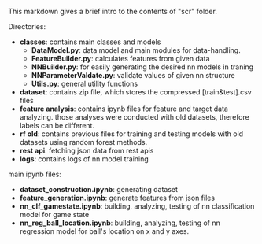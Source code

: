 This markdown gives a brief intro to the contents of "scr" folder.

Directories:
* **classes**: contains main classes and models
    * **DataModel.py**: data model and main modules for data-handling. 
    * **FeatureBuilder.py**: calculates features from given data
    * **NNBuilder.py**: for easily generating the desired nn models in traning 
    * **NNParameterValdate.py**: validate values of given nn structure
    * **Utils.py**: general utility functions
* **dataset**: contains zip file, which stores the compressed [train&test].csv files
* **feature analysis**: contains ipynb files for feature and target data analyzing. those analyses were conducted with old datasets, therefore labels can be different.
* **rf old**: contains previous files for training and testing models with old datasets using random forest methods.
* **rest api**: fetching json data from rest apis
* **logs**: contains logs of nn model training

main ipynb files:
* **dataset_construction.ipynb**: generating dataset
* **feature_generation.ipynb**: generate features from json files
* **nn_clf_gamestate.ipynb**: building, analyzing, testing of nn classification model for game state
* **nn_reg_ball_location.ipynb**: building, analyzing, testing of nn regression model for ball's location on x and y axes.
